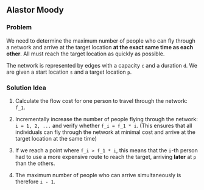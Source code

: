 ## Alastor Moody

### Problem

We need to determine the maximum number of people who can fly through a network and arrive at the target location **at the exact same time as each other**. All must reach the target location as quickly as possible.  

The network is represented by edges with a capacity `c` and a duration `d`. We are given a start location `s` and a target location `p`.

### Solution Idea

1. Calculate the flow cost for one person to travel through the network: `f_1`.

2. Incrementally increase the number of people flying through the network: `i = 1, 2, ...` and verify whether `f_i = f_1 * i`.  (This ensures that all individuals can fly through the network at minimal cost and arrive at the target location at the same time)

3. If we reach a point where `f_i > f_1 * i`, this means that the `i`-th person had to use a more expensive route to reach the target, arriving **later** at `p` than the others.

4. The maximum number of people who can arrive simultaneously is therefore `i - 1`.


